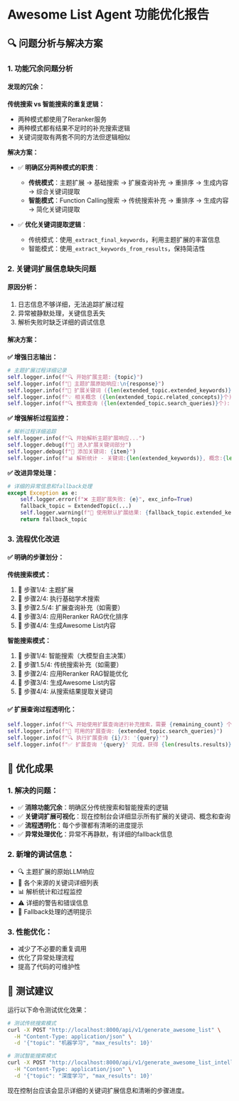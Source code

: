 # Awesome List Agent 功能优化报告

## 🔍 问题分析与解决方案

### 1. 功能冗余问题分析

#### 发现的冗余：

**传统搜索 vs 智能搜索的重复逻辑：**
- 两种模式都使用了Reranker服务
- 两种模式都有结果不足时的补充搜索逻辑
- 关键词提取有两套不同的方法但逻辑相似

**解决方案：**
- ✅ **明确区分两种模式的职责**：
  - **传统模式**：主题扩展 → 基础搜索 → 扩展查询补充 → 重排序 → 生成内容 → 综合关键词提取
  - **智能模式**：Function Calling搜索 → 传统搜索补充 → 重排序 → 生成内容 → 简化关键词提取

- ✅ **优化关键词提取逻辑**：
  - 传统模式：使用`_extract_final_keywords`，利用主题扩展的丰富信息
  - 智能模式：使用`_extract_keywords_from_results`，保持简洁性

### 2. 关键词扩展信息缺失问题

#### 原因分析：
1. 日志信息不够详细，无法追踪扩展过程
2. 异常被静默处理，关键信息丢失
3. 解析失败时缺乏详细的调试信息

#### 解决方案：

**✅ 增强日志输出：**
```python
# 主题扩展过程详细记录
self.logger.info(f"🔍 开始扩展主题: {topic}")
self.logger.info(f"📝 主题扩展原始响应:\n{response}")
self.logger.info(f"🔑 扩展关键词 ({len(extended_topic.extended_keywords)}个): {extended_topic.extended_keywords}")
self.logger.info(f"💡 相关概念 ({len(extended_topic.related_concepts)}个): {extended_topic.related_concepts}")
self.logger.info(f"🔍 搜索查询 ({len(extended_topic.search_queries)}个): {extended_topic.search_queries}")
```

**✅ 增强解析过程监控：**
```python
# 解析过程详细追踪
self.logger.info(f"🔍 开始解析主题扩展响应...")
self.logger.debug(f"📝 进入扩展关键词部分")
self.logger.debug(f"🔑 添加关键词: {item}")
self.logger.info(f"📊 解析统计 - 关键词:{len(extended_keywords)}, 概念:{len(related_concepts)}, 查询:{len(search_queries)}")
```

**✅ 改进异常处理：**
```python
# 详细的异常信息和fallback处理
except Exception as e:
    self.logger.error(f"❌ 主题扩展失败: {e}", exc_info=True)
    fallback_topic = ExtendedTopic(...)
    self.logger.warning(f"🔄 使用默认扩展结果: {fallback_topic.extended_keywords}")
    return fallback_topic
```

### 3. 流程优化改进

#### ✅ 明确的步骤划分：

**传统搜索模式：**
1. 📍 步骤1/4: 主题扩展
2. 📍 步骤2/4: 执行基础学术搜索
3. 📍 步骤2.5/4: 扩展查询补充（如需要）
4. 📍 步骤3/4: 应用Reranker RAG优化排序
5. 📍 步骤4/4: 生成Awesome List内容

**智能搜索模式：**
1. 📍 步骤1/4: 智能搜索（大模型自主决策）
2. 📍 步骤1.5/4: 传统搜索补充（如需要）
3. 📍 步骤2/4: 应用Reranker RAG智能优化
4. 📍 步骤3/4: 生成Awesome List内容
5. 📍 步骤4/4: 从搜索结果提取关键词

#### ✅ 扩展查询过程透明化：

```python
self.logger.info(f"🔍 开始使用扩展查询进行补充搜索，需要 {remaining_count} 个结果")
self.logger.info(f"📝 可用的扩展查询: {extended_topic.search_queries}")
self.logger.info(f"🔍 执行扩展查询 {i}/3: '{query}'")
self.logger.info(f"✅ 扩展查询 '{query}' 完成，获得 {len(results.results)} 个结果")
```

## 🎯 优化成果

### 1. 解决的问题：
- ✅ **消除功能冗余**：明确区分传统搜索和智能搜索的逻辑
- ✅ **关键词扩展可视化**：现在控制台会详细显示所有扩展的关键词、概念和查询
- ✅ **流程透明化**：每个步骤都有清晰的进度提示
- ✅ **异常处理优化**：异常不再静默，有详细的fallback信息

### 2. 新增的调试信息：
- 🔍 主题扩展的原始LLM响应
- 🔑 各个来源的关键词详细列表
- 📊 解析统计和过程监控
- ⚠️ 详细的警告和错误信息
- 🔄 Fallback处理的透明提示

### 3. 性能优化：
- 减少了不必要的重复调用
- 优化了异常处理流程
- 提高了代码的可维护性

## 📝 测试建议

运行以下命令测试优化效果：

```bash
# 测试传统搜索模式
curl -X POST "http://localhost:8000/api/v1/generate_awesome_list" \
  -H "Content-Type: application/json" \
  -d '{"topic": "机器学习", "max_results": 10}'

# 测试智能搜索模式  
curl -X POST "http://localhost:8000/api/v1/generate_awesome_list_intelligent" \
  -H "Content-Type: application/json" \
  -d '{"topic": "深度学习", "max_results": 10}'
```

现在控制台应该会显示详细的关键词扩展信息和清晰的步骤进度。 